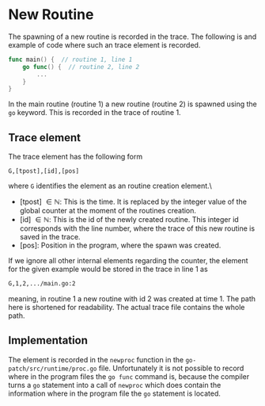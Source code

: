 # New Routine
The spawning of a new routine is recorded in the trace. The following is 
and example of code where such an trace element is recorded.
```go
func main() {  // routine 1, line 1
    go func() {  // routine 2, line 2
        ...
    }
}
```
In the main routine (routine 1) a new routine (routine 2) is spawned using the 
`go` keyword.
This is recorded in the trace of routine 1.

## Trace element
The trace element has the following form 
```
G,[tpost],[id],[pos]
```
where `G` identifies the element as an routine creation element.\
- [tpost] $\in \mathbb N$: This is the time. It is replaced by the integer value of the global counter at the moment of the routines creation.
- [id] $\in \mathbb N$: This is the id of the newly created routine. This integer id corresponds with
the line number, where the trace of this new routine is saved in the trace.
- [pos]: Position in the program, where the spawn was created.

If we ignore all other internal elements regarding the counter, the element for 
the given example would be stored in the trace in line 1 as
```txt
G,1,2,.../main.go:2
```
meaning, in routine 1 a new routine with id 2 was created at time 1. The path here is shortened for readability. The actual trace file contains the whole path.


## Implementation
The element is recorded in the `newproc` function in the `go-patch/src/runtime/proc.go` file. Unfortunately it is not possible to record where in the program 
files the `go func` command is, because the compiler turns a `go` statement into a call of `newproc` which does contain the information where in the program
file the `go` statement is located.